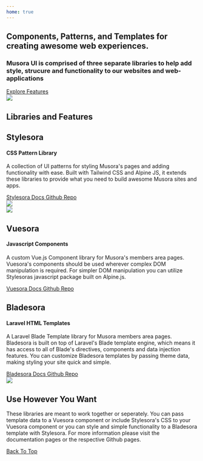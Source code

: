 ```yaml
---
home: true
---
```

<!-- Hero -->
<section id="top" class="tw-mt-14 tw-bg-gradient-to-b tw-from-drumeo tw-to-blue-900 tw-py-20 md:tw-py-40">
  <div class="tw-flex tw-px-4 md:tw-px-6 tw-mx-auto tw-max-w-screen-lg tw-flex-col-reverse md:tw-flex-row">
    <div class="tw-w-10/12 tw-mx-auto tw-text-center md:tw-text-left md:tw-w-1/2 tw-text-white">
      <h1 class="md:tw-text-4xl tw-mb-6 tw-text-3xl">Components, Patterns, and Templates for creating awesome web experiences. </h1>
      <h3 class="tw-mb-8 tw-font-semibold">Musora UI is comprised of three separate libraries to help add style, strucure and functionality to our websites and web-applications</h3>
      <a href="#features" class="tw-btn-tertiary hover:tw-text-drumeo">
        <span class="">Explore Features</span>
      </a>
    </div>
    <div class="tw-w-1/4 md:tw-w-1/2 tw-mx-auto md:tw-pl-12 lg:tw-pl-24 tw-mb-12">
      <img src="/img/hero.svg">
    </div>
  </div>
</section>

<section class="tw-py-8 tw-bg-gray-100">
  <div class="tw-px-4 md:tw-px-6 tw-mx-auto tw-max-w-screen-md tw-text-center">
    <h2 class="tw-font-extrabold tw-text-3xl tw-border-none tw-uppercase tw-font-roboto-condensed">Libraries 
      <span class="tw-text-drumeo tw-inline-block tw-border-b-4 tw-border-current">and</span> 
    Features</h2>
  </div>
</section>

<!-- Feature -->
<section id="features" class="tw-py-20 md:tw-py-24">
  <!-- Stylesora -->
  <div class="tw-flex tw-px-4 md:tw-px-6 tw-mx-auto tw-max-w-screen-lg tw-flex-col-reverse md:tw-flex-row">
    <div class="tw-w-3/4 tw-mx-auto tw-text-center md:tw-text-left md:tw-w-1/2">
      <h2 class="tw-border-none">Stylesora</h2>
      <h4 class="tw-mb-6 tw-text-lg tw-text-drumeo">CSS Pattern Library</h4>
      <p class="tw-mb-8 tw-text-gray-700">A collection of UI patterns for styling Musora's pages and adding functionality with ease.
        Built with Tailwind CSS and Alpine JS, it extends these libraries to provide what you need to build
        awesome Musora sites and apps.
      </p>
      <a href="/stylesora/" class="tw-btn-primary tw-bg-drumeo">
        <span>Stylesora Docs</span>
      </a>
      <a href="https://github.com/railroadmedia/stylesora" class="tw-btn-secondary tw-text-drumeo">
        <span>Github Repo</span>
      </a>
    </div>
    <div class="tw-w-1/2 tw-mx-auto md:tw-pl-12 lg:tw-pl-24 tw-mb-12 md:tw-mb-0 ">
      <img src="/img/undraw_tailwind_css_1egw.svg">
    </div>
  </div>
</section>

<section class="tw-py-20 md:tw-py-24 tw-bg-gray-50">
  <!-- Vuesoras -->
  <div class="tw-flex tw-px-4 md:tw-px-6 tw-mx-auto tw-max-w-screen-lg tw-flex-col md:tw-flex-row">
    <div class="tw-w-1/2 tw-mx-auto md:tw-pr-12 lg:tw-pr-24 tw-mb-12 md:tw-mb-0 ">
      <img src="/img/undraw_laravel_and_vue_59tp.svg">
    </div>
    <div class="tw-w-3/4 tw-mx-auto tw-text-center md:tw-text-left md:tw-w-1/2">
      <h2 class="tw-border-none">Vuesora</h2>
      <h4 class="tw-mb-6 tw-text-lg tw-text-guitareo">Javascript Components</h4>
      <p class="tw-mb-8 tw-text-gray-700">
        A custom Vue.js Component library for Musora's members area pages. Vuesora's components should be used wherever complex DOM manipulation is required.
        For simpler DOM manipulation you can utilize Stylesoras javascript package built on Alpine.js. 
      </p>
      <a href="/" class="tw-btn-primary tw-bg-guitareo">
        <span>Vuesora Docs</span>
      </a>
      <a href="https://github.com/railroadmedia/vuesora" class="tw-btn-secondary tw-text-guitareo">
        <span>Github Repo</span>
      </a>
    </div>
  </div>
</section>

<section class="tw-py-20 md:tw-py-24">
  <!-- Stylesora -->
  <div class="tw-flex tw-px-4 md:tw-px-6 tw-mx-auto tw-max-w-screen-lg tw-flex-col-reverse md:tw-flex-row">
    <div class="tw-w-3/4 tw-mx-auto tw-text-center md:tw-text-left md:tw-w-1/2">
      <h2 class="tw-border-none">Bladesora</h2>
      <h4 class="tw-mb-6 tw-text-lg tw-text-pianote">Laravel HTML Templates</h4>
      <p class="tw-mb-8 tw-text-gray-700">
        A Laravel Blade Template library for Musora members area pages. Bladesora is built on top of Laravel's Blade template engine, which means it has access to all of Blade's directives, components and data injection features. You can customize Bladesora templates by passing theme data, making styling your site quick and simple. 
      </p>
      <a href="/" class="tw-btn-primary tw-bg-pianote">
        <span>Bladesora Docs</span>
      </a>
      <a href="https://github.com/railroadmedia/bladesora" class="tw-btn-secondary tw-text-pianote">
        <span>Github Repo</span>
      </a>
    </div>
    <div class="tw-w-1/2 tw-mx-auto md:tw-pl-12 lg:tw-pl-24 tw-mb-12 md:tw-mb-0 ">
      <img src="/img/undraw_Code_review_re_woeb.svg">
    </div>
  </div>
</section>

<!-- Final Thought -->
<section class="tw-py-20 md:tw-py-28 tw-bg-black tw-text-white ">
  <div class="tw-w-3/4 tw-mx-auto tw-text-center">
    <h2 class="tw-font-extrabold tw-border-none tw-uppercase tw-mb-4 tw-font-roboto-condensed">Use <span class="tw-text-drumeo tw-inline-block tw-border-b-4 tw-border-current">However</span> You Want</h2>
    <p class="tw-text-lg tw-font-normal tw-text-white tw-mb-8">These libraries are meant to work together or seperately. You can pass template data to a Vuesora component or include Stylesora's CSS to your Vuesora component or you can style and simple functionality to a Bladesora template with Stylesora. For more information please visit the documentation pages or the respective Github pages. </p>
    <a href="#top" class="tw-btn-secondary tw-drumeo-text">
      <span>Back To Top</span>
    </a>
  </div>
</section>

<footer>
  <div></div>
</footer>